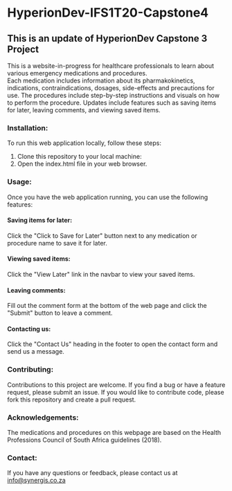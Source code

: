 # HyperionDev-IFS1T20-Capstone4
## This is an update of HyperionDev Capstone 3 Project  
This is a website-in-progress for healthcare professionals to learn about various emergency medications and procedures.  
Each medication includes information about its pharmakokinetics, indications, contraindications, dosages, side-effects and precautions for use. The procedures include step-by-step instructions and visuals on how to perform the procedure.  Updates include features such as saving items for later, leaving comments, and viewing saved items.

### Installation:  
To run this web application locally, follow these steps:

1. Clone this repository to your local machine:  
2. Open the index.html file in your web browser.
### Usage:  
Once you have the web application running, you can use the following features:

#### Saving items for later: 
Click the "Click to Save for Later" button next to any medication or procedure name to save it for later.
#### Viewing saved items: 
Click the "View Later" link in the navbar to view your saved items.
#### Leaving comments: 
Fill out the comment form at the bottom of the web page and click the "Submit" button to leave a comment.
#### Contacting us: 
Click the "Contact Us" heading in the footer to open the contact form and send us a message.
### Contributing:
Contributions to this project are welcome. If you find a bug or have a feature request, please submit an issue. If you would like to contribute code, please fork this repository and create a pull request.

### Acknowledgements:
The medications and procedures on this webpage are based on the Health Professions Council of South Africa guidelines (2018).

### Contact:
If you have any questions or feedback, please contact us at info@synergis.co.za







